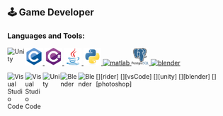 ## 🕹️ Game Developer


<h3 align="left">Languages and Tools:</h3>
<p align="left">  
<a href="https://www.cprogramming.com/" target="_blank" rel="noreferrer"> <img src="https://raw.githubusercontent.com/devicons/devicon/master/icons/c/c-original.svg" alt="c" width="40" height="40"/> </a>
  <a href="https://www.w3schools.com/cs/" target="_blank" rel="noreferrer"> <img src="https://raw.githubusercontent.com/devicons/devicon/master/icons/csharp/csharp-original.svg" alt="csharp" width="40" height="40"/> </a>
  <a href="https://www.java.com" target="_blank" rel="noreferrer"> <img src="https://raw.githubusercontent.com/devicons/devicon/master/icons/java/java-original.svg" alt="java" width="40" height="40"/> </a> 
  <a href="https://www.python.org" target="_blank" rel="noreferrer"> <img src="https://raw.githubusercontent.com/devicons/devicon/master/icons/python/python-original.svg" alt="python" width="40" height="40"/> </a>
  <a href="https://www.mathworks.com/" target="_blank" rel="noreferrer"> <img src="https://upload.wikimedia.org/wikipedia/commons/2/21/Matlab_Logo.png" alt="matlab" width="40" height="40"/> </a> 
  <a href="https://www.postgresql.org" target="_blank" rel="noreferrer"> <img src="https://raw.githubusercontent.com/devicons/devicon/master/icons/postgresql/postgresql-original-wordmark.svg" alt="postgresql" width="40" height="40"/> </a>
 <img align="left" alt="Unity" width="40px" src="https://preview.redd.it/tu3gt6ysfxq71.png?auto=webp&s=10ab55d9dc09e7ed6ea59bd5916800a5272d5969" />
  <a href="https://www.blender.org/" target="_blank" rel="noreferrer"> <img src="https://download.blender.org/branding/community/blender_community_badge_white.svg" alt="blender" width="40" height="40"/> </a></p>


[<img align="left" alt="Visual Studio Code" width="40px" src="https://upload.wikimedia.org/wikipedia/commons/thumb/6/6e/JetBrains_Rider_Icon.svg/512px-JetBrains_Rider_Icon.svg.png" />][rider]
[<img align="left" alt="Visual Studio Code" width="40px" src="https://cdn.icon-icons.com/icons2/2107/PNG/512/file_type_vscode_icon_130084.png" />][vsCode]
[<img align="left" alt="Unity" width="40px" src="https://preview.redd.it/tu3gt6ysfxq71.png?auto=webp&s=10ab55d9dc09e7ed6ea59bd5916800a5272d5969" />][unity]
[<img align="left" alt="Blender" width="40px" src="https://upload.wikimedia.org/wikipedia/commons/thumb/0/0c/Blender_logo_no_text.svg/2503px-Blender_logo_no_text.svg.png" />][blender]
[<img align="left" alt="Blender" width="40px" src="https://www.adobe.com/content/dam/acom/one-console/icons_rebrand/ps_appicon.svg" />][photoshop]
